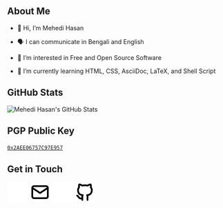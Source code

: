 <!-- cspell:words Mehedi Hasan markdownlint -->

<!-- markdownlint-disable MD041 -->

## About Me

- 👋 Hi, I’m Mehedi Hasan

- 🗣️ I can communicate in Bengali and English

- 👀 I’m interested in Free and Open Source Software

- 🌱 I’m currently learning HTML, CSS, AsciiDoc, LaTeX, and Shell Script

## GitHub Stats

![Mehedi Hasan's GitHub Stats](https://github-readme-stats.vercel.app/api?username=0xMehedi&bg_color=30,333333,6e5494&title_color=fff&text_color=fff)

## PGP Public Key

[`0x2AEE06757C97E957`](https://github.com/0xMehedi.gpg)

## Get in Touch

[![Mail-Light](./assets/icons/mail-light.svg)](mailto:bonjourmehedi@proton.me#gh-dark-mode-only "Email")
[![Mail-Dark](./assets/icons/mail-dark.svg)](mailto:bonjourmehedi@proton.me#gh-light-mode-only "Email")
[![GitHub-Light](./assets/icons/github-light.svg)](https://github.com/0xMehedi#gh-dark-mode-only "GitHub")
[![GitHub-Dark](./assets/icons/github-dark.svg)](https://github.com/0xMehedi#gh-light-mode-only "GitHub")

